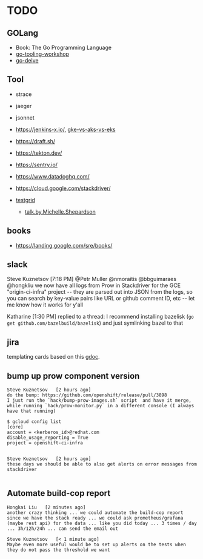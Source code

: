 # TODO

## GOLang

* Book: The Go Programming Language
* [go-tooling-workshop](https://github.com/campoy/go-tooling-workshop)
* [go-delve](https://github.com/go-delve/delve)

## Tool

* strace
* jaeger

* jsonnet
* https://jenkins-x.io/, [gke-vs-aks-vs-eks](https://blog.hasura.io/gke-vs-aks-vs-eks-411f080640dc/)
* https://draft.sh/
* https://tekton.dev/

* https://sentry.io/
* https://www.datadoghq.com/
* https://cloud.google.com/stackdriver/

* [testgrid](https://github.com/kubernetes/test-infra/tree/master/testgrid)
    * [talk.by.Michelle.Shepardson](https://www.youtube.com/watch?v=jm2l2SLq_yE)

## books

* https://landing.google.com/sre/books/

## slack
Steve Kuznetsov [7:18 PM]
@Petr Muller @nmoraitis @bbguimaraes @hongkliu we now have all logs from Prow in Stackdriver for the GCE "origin-ci-infra" project -- they are parsed out into JSON from the logs, so you can search by key-value pairs like URL or github comment ID, etc -- let me know how it works for y'all

Katharine [1:30 PM]
replied to a thread:
I recommend installing bazelisk (`go get github.com/bazelbuild/bazelisk`) and just symlinking bazel to that

## jira

templating cards based on this [gdoc](https://docs.google.com/document/d/11jvb7yWNVQ3-fXwjpfVDAIY6BRVFjroDoDMcGwR57js/edit).

## bump up prow component version

```
Steve Kuznetsov   [2 hours ago]
do the bump: https://github.com/openshift/release/pull/3898
I just run the `hack/bump-prow-images.sh` script  and have it merge, while running `hack/prow-monitor.py` in a different console (I always have that running)

$ gcloud config list
[core]
account = <kerberos_id>@redhat.com
disable_usage_reporting = True
project = openshift-ci-infra


Steve Kuznetsov   [2 hours ago]
these days we should be able to also get alerts on error messages from stackdriver


```

## Automate build-cop report

```
Hongkai Liu   [2 minutes ago]
another crazy thinking ... we could automate the build-cop report since we have the stack ready ... we could ask prometheus/grafana (maybe rest api) for the data ... like you did today ... 3 times / day ... 3h/12h/24h ... can send the email out

Steve Kuznetsov   [< 1 minute ago]
Maybe even more useful would be to set up alerts on the tests when they do not pass the threshold we want

```
